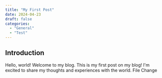 ```yaml
---
title: "My First Post"
date: 2024-04-23
draft: false
categories:
  - "General"
  - "Test"
---
```

## Introduction
Hello, world! Welcome to my blog.
This is my first post on my blog! I'm excited to share my thoughts and experiences with the world.
File Change
